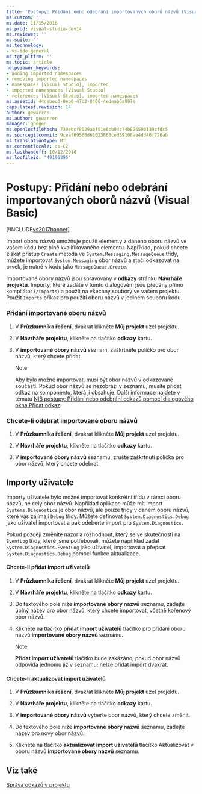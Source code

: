 ```yaml
---
title: 'Postupy: Přidání nebo odebrání importovaných oborů názvů (Visual Basic) | Dokumentace Microsoftu'
ms.custom: ''
ms.date: 11/15/2016
ms.prod: visual-studio-dev14
ms.reviewer: ''
ms.suite: ''
ms.technology:
- vs-ide-general
ms.tgt_pltfrm: ''
ms.topic: article
helpviewer_keywords:
- adding imported namespaces
- removing imported namespaces
- namespaces [Visual Studio], imported
- imported namespaces [Visual Studio]
- references [Visual Studio], imported namespaces
ms.assetid: 44cebec3-0ea0-47c2-8406-4edeab6a997e
caps.latest.revision: 14
author: gewarren
ms.author: gewarren
manager: ghogen
ms.openlocfilehash: 730ebcf8029abf51e6cb04c74b826593139cfdc5
ms.sourcegitcommit: 9ceaf69568d61023868ced59108ae4dd46f720ab
ms.translationtype: MT
ms.contentlocale: cs-CZ
ms.lasthandoff: 10/12/2018
ms.locfileid: "49196395"
---
```

# <a name="how-to-add-or-remove-imported-namespaces-visual-basic"></a>Postupy: Přidání nebo odebrání importovaných oborů názvů (Visual Basic)
[!INCLUDE[vs2017banner](../includes/vs2017banner.md)]

Import oboru názvů umožňuje použít elementy z daného oboru názvů ve vašem kódu bez plně kvalifikovaného elementu. Například, pokud chcete získat přístup `Create` metoda ve `System.Messaging.MessageQueue` třídy, můžete importovat `System.Messaging` obor názvů a stačí odkazovat na prvek, je nutné v kódu jako `MessageQueue.Create`.  
  
 Importované obory názvů jsou spravovány v **odkazy** stránku **Návrháře projektu**. Importy, které zadáte v tomto dialogovém jsou předány přímo kompilátor (`/imports`) a použít na všechny soubory ve vašem projektu. Použít `Imports` příkaz pro použití oboru názvů v jediném souboru kódu.  
  
### <a name="to-add-an-imported-namespace"></a>Přidání importované oboru názvů  
  
1.  V **Průzkumníka řešení**, dvakrát klikněte **Můj projekt** uzel projektu.  
  
2.  V **Návrháře projektu**, klikněte na tlačítko **odkazy** kartu.  
  
3.  V **importované obory názvů** seznam, zaškrtněte políčko pro obor názvů, který chcete přidat.  
  
    > [!NOTE]
    >  Aby bylo možné importovat, musí být obor názvů v odkazované součásti. Pokud obor názvů se nezobrazí v seznamu, musíte přidat odkaz na komponentu, která ji obsahuje. Další informace najdete v tématu [NIB postupy: Přidání nebo odebrání odkazů pomocí dialogového okna Přidat odkaz](http://msdn.microsoft.com/en-us/3bd75d61-f00c-47c0-86a2-dd1f20e231c9).  
  
### <a name="to-remove-an-imported-namespace"></a>Chcete-li odebrat importované oboru názvů  
  
1.  V **Průzkumníka řešení**, dvakrát klikněte **Můj projekt** uzel projektu.  
  
2.  V **Návrháře projektu**, klikněte na tlačítko **odkazy** kartu.  
  
3.  V **importované obory názvů** seznamu, zrušte zaškrtnutí políčka pro obor názvů, který chcete odebrat.  
  
## <a name="user-imports"></a>Importy uživatele  
 Importy uživatele bylo možné importovat konkrétní třídu v rámci oboru názvů, ne celý obor názvů. Například aplikace může mít import `Systems.Diagnostics` je obor názvů, ale pouze třídy v daném oboru názvů, které vás zajímají `Debug` třídy. Můžete definovat `System.Diagnostics.Debug` jako uživatel importovat a pak odeberte import pro `System.Diagnostics`.  
  
 Pokud později změníte názor a rozhodnout, který se ve skutečnosti na `EventLog` třídy, které jsme potřebovali, můžete například zadat `System.Diagnostics.EventLog` jako uživatel, importovat a přepsat `System.Diagnostics.Debug` pomocí funkce aktualizace.  
  
#### <a name="to-add-a-user-import"></a>Chcete-li přidat import uživatelů  
  
1.  V **Průzkumníka řešení**, dvakrát klikněte **Můj projekt** uzel projektu.  
  
2.  V **Návrháře projektu**, klikněte na tlačítko **odkazy** kartu.  
  
3.  Do textového pole níže **importované obory názvů** seznamu, zadejte úplný název pro obor názvů, který chcete importovat, včetně kořenový obor názvů.  
  
4.  Klikněte na tlačítko **přidat import uživatelů** tlačítko pro přidání oboru názvů **importované obory názvů** seznamu.  
  
    > [!NOTE]
    >  **Přidat import uživatelů** tlačítko bude zakázáno, pokud obor názvů odpovídá jednomu již v seznamu; nelze přidat import dvakrát.  
  
#### <a name="to-update-a-user-import"></a>Chcete-li aktualizovat import uživatelů  
  
1.  V **Průzkumníka řešení**, dvakrát klikněte **Můj projekt** uzel projektu.  
  
2.  V **Návrháře projektu**, klikněte na tlačítko **odkazy** kartu.  
  
3.  V **importované obory názvů** vyberte obor názvů, který chcete změnit.  
  
4.  Do textového pole níže **importované obory názvů** seznamu, zadejte název pro nový obor názvů.  
  
5.  Klikněte na tlačítko **aktualizovat import uživatelů** tlačítko Aktualizovat v oboru názvů **importované obory názvů** seznamu.  
  
## <a name="see-also"></a>Viz také  
 [Správa odkazů v projektu](../ide/managing-references-in-a-project.md)




